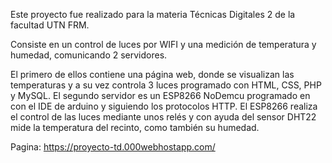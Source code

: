 Este proyecto fue realizado para la materia Técnicas Digitales 2 de la facultad UTN FRM.

Consiste en un control de luces por WIFI y una medición de temperatura y humedad, comunicando 2 servidores.

 El primero de ellos contiene una página web, donde se visualizan las temperaturas y a su vez controla 3 luces programado con HTML, CSS, PHP y MySQL. El segundo servidor es un ESP8266 NoDemcu programado en con el IDE de arduino y siguiendo los protocolos HTTP. El ESP8266 realiza el control de las luces mediante unos relés y con ayuda del sensor DHT22 mide la temperatura del recinto, como también su humedad.

Pagina: https://proyecto-td.000webhostapp.com/

